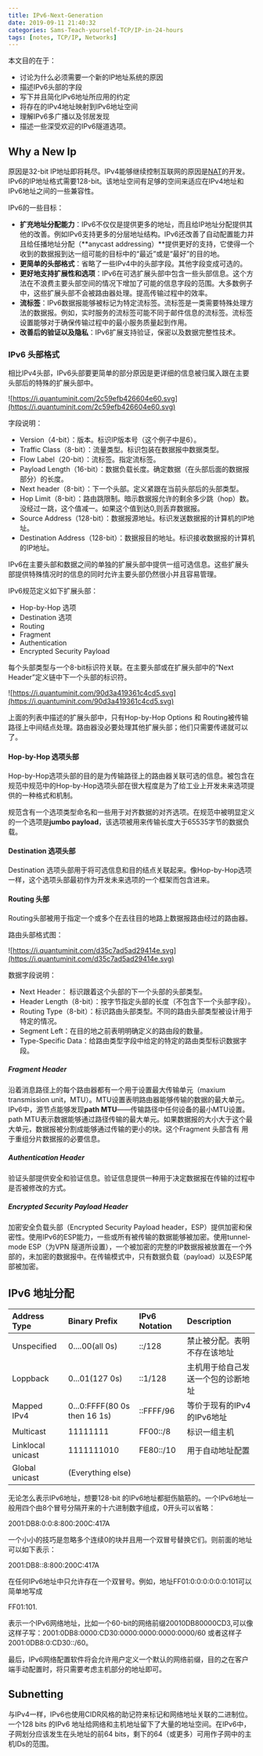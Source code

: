 ```yaml
---
title: IPv6-Next-Generation
date: 2019-09-11 21:40:32
categories: Sams-Teach-yourself-TCP/IP-in-24-hours
tags: [notes, TCP/IP, Networks]
---
```


本文目的在于：

- 讨论为什么必须需要一个新的IP地址系统的原因
- 描述IPv6头部的字段
- 写下并且简化IPv6地址所应用的约定
- 将存在的IPv4地址映射到IPv6地址空间
- 理解IPv6多广播以及邻居发现
- 描述一些深受欢迎的IPv6隧道选项。

## Why a New Ip

原因是32-bit IP地址即将耗尽。IPv4能够继续控制互联网的原因是[NAT](//Configuration/#Network-Address-Translation)的开发。IPv6的IP地址格式需要128-bit。该地址空间有足够的空间来适应在IPv4地址和IPv6地址之间的一些兼容性。

IPv6的一些目标：

- **扩充地址分配能力**：IPv6不仅仅是提供更多的地址，而且给IP地址分配提供其他的改善。例如IPv6支持更多的分层地址结构。IPv6还改善了自动配置能力并且给任播地址分配（**anycast addressing）**提供更好的支持，它使得一个收到的数据报到达一组可能的目标中的“最近”或是“最好”的目的地。
- **更简单的头部格式**：省略了一些IPv4中的头部字段。其他字段变成可选的。
- **更好地支持扩展性和选项**：IPv6在可选扩展头部中包含一些头部信息。这个方法在不浪费主要头部空间的情况下增加了可能的信息字段的范围。大多数例子中，这些扩展头部不会被路由器处理。提高传输过程中的效率。
- **流标签**：IPv6数据报能够被标记为特定流标签。流标签是一类需要特殊处理方法的数据报。例如，实时服务的流标签可能不同于邮件信息的流标签。流标签设置能够对于确保传输过程中的最小服务质量起到作用。
- **改善后的验证以及隐私**：IPv6扩展支持验证，保密以及数据完整性技术。

### IPv6 头部格式

相比IPv4头部，IPv6头部要更简单的部分原因是更详细的信息被归属入跟在主要头部后的特殊的扩展头部中。

![https://i.quantuminit.com/2c59efb426604e60.svg](https://i.quantuminit.com/2c59efb426604e60.svg)

字段说明：

- Version（4-bit）：版本。标识IP版本号（这个例子中是6）。
- Traffic Class（8-bit）：流量类型。标识包装在数据报中数据类型。
- Flow Label（20-bit）：流标签。指定流标签。
- Payload Length（16-bit）：数据负载长度。确定数据（在头部后面的数据报部分）的长度。
- Next header（8-bit）：下一个头部。定义紧跟在当前头部后的头部类型。
- Hop Limit（8-bit）：路由跳限制。暗示数据报允许的剩余多少跳（hop）数。没经过一跳，这个值减一。如果这个值到达0,则丢弃数据报。
- Source Address（128-bit）：数据报源地址。标识发送数据报的计算机的IP地址。
- Destination Address（128-bit）：数据报目的地址。标识接收数据报的计算机的IP地址。

IPv6在主要头部和数据之间的单独的扩展头部中提供一组可选信息。这些扩展头部提供特殊情况时的信息的同时允许主要头部仍然很小并且容易管理。

IPv6规范定义如下扩展头部：

- Hop-by-Hop 选项
- Destination 选项
- Routing
- Fragment
- Authentication
- Encrypted Security Payload

每个头部类型与一个8-bit标识符关联。在主要头部或在扩展头部中的“Next Header”定义链中下一个头部的标识符。

![https://i.quantuminit.com/90d3a419361c4cd5.svg](https://i.quantuminit.com/90d3a419361c4cd5.svg)

上面的列表中描述的扩展头部中，只有Hop-by-Hop Options 和 Routing被传输路径上中间结点处理。路由器没必要处理其他扩展头部；他们只需要传递就可以了。

#### Hop-by-Hop 选项头部

Hop-by-Hop选项头部的目的是为传输路径上的路由器关联可选的信息。被包含在规范中规范中的Hop-by-Hop选项头部在很大程度是为了给工业上开发未来选项提供的一种格式和机制。

规范含有一个选项类型命名和一些用于对齐数据的对齐选项。在规范中被明显定义的一个选项是**jumbo payload**，该选项被用来传输长度大于65535字节的数据负载。

#### Destination 选项头部

Destination 选项头部用于将可选信息和目的结点关联起来。像Hop-by-Hop选项一样，这个选项头部最初作为开发未来选项的一个框架而包含进来。

#### Routing 头部

Routing头部被用于指定一个或多个在去往目的地路上数据报路由经过的路由器。

路由头部格式图：

![https://i.quantuminit.com/d35c7ad5ad29414e.svg](https://i.quantuminit.com/d35c7ad5ad29414e.svg)

数据字段说明：

- Next Header： 标识跟着这个头部的下一个头部的头部类型。
- Header Length（8-bit）：按字节指定头部的长度（不包含下一个头部字段）。
- Routing Type（8-bit）：标识路由头部类型。不同的路由头部类型被设计用于特定的情况。
- Segment Left：在目的地之前表明明确定义的路由段的数量。
- Type-Specific Data：给路由类型字段中给定的特定的路由类型标识数据字段。

##### Fragment Header

沿着消息路径上的每个路由器都有一个用于设置最大传输单元（maxium transmission unit，MTU）。MTU设置表明路由器能够传输的数据的最大单元。IPv6中，源节点能够发现**path MTU**——传输路径中任何设备的最小MTU设置。path MTU表示数据能够通过路径传输的最大单元。如果数据报的大小大于这个最大单元，数据报被分割成能够通过传输的更小的块。这个Fragment 头部含有 用于重组分片数据报的必要信息。

##### Authentication Header

验证头部提供安全和验证信息。验证信息提供一种用于决定数据报在传输的过程中是否被修改的方式。

##### Encrypted Security Payload Header

加密安全负载头部（Encrypted Security Payload header，ESP）提供加密和保密性。使用IPv6的ESP能力，一些或所有被传输的数据能够被加密。使用tunnel-mode ESP（为VPN 隧道所设置），一个被加密的完整的IP数据报被放置在一个外部的，未加密的数据报中。在传输模式中，只有数据负载（payload）以及ESP尾部被加密。

## IPv6 地址分配

|Address Type|Binary Prefix|IPv6 Notation|Description|
|:-----|:-----|:-----|:-----|
|Unspecified|0....00(all 0s)|::/128|禁止被分配。表明不存在该地址|
|Loppback|0...01(127 0s)|::1/128|主机用于给自己发送一个包的诊断地址|
|Mapped IPv4|0...0:FFFF(80 0s then 16 1s)|::FFFF/96|等价于现有的IPv4的IPv6地址|
|Multicast|11111111|FF00::/8|标识一组主机|
|Linklocal unicast|1111111010|FE80::/10|用于自动地址配置|
|Global unicast|(Everything else)|||

无论怎么表示IPv6地址，想要128-bit 的IPv6地址都挺伤脑筋的。一个IPv6地址一般用四个由8个冒号分隔开来的十六进制数字组成，0开头可以省略：

2001:DB8:0:0:8:800:200C:417A

一个小小的技巧是忽略多个连续0的块并且用一个双冒号替换它们。则前面的地址可以如下表示：

2001:DB8::8:800:200C:417A

在任何IPv6地址中只允许存在一个双冒号。例如，地址FF01:0:0:0:0:0:0:101可以简单地写成

FF01:101.

表示一个IPv6网络地址，比如一个60-bit的网络前缀20010DB80000CD3,可以像这样子写：2001:0DB8:0000:CD30:0000:0000:0000:0000/60 或者这样子 2001:0DB8:0:CD30::/60。

最后，IPv6网络配置软件将会允许用户定义一个默认的网络前缀，目的之在客户端手动配置时，将只需要考虑主机部分的地址即可。

## Subnetting

与IPv4一样，IPv6也使用CIDR风格的助记符来标记和网络地址关联的二进制位。一个128 bits 的IPv6
地址给网络和主机地址留下了大量的地址空间。在IPv6中，子网划分应该发生在头地址的前64 bits，剩下的64（或更多）可用作子网中的主机IDs的范围。
